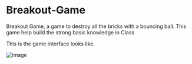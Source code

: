 # Breakout-Game
Breakout Game, a game to destroy all the bricks with a bouncing ball.  This game help build the strong basic knowledge in Class

This is the game interface looks like.

![image](https://user-images.githubusercontent.com/52303625/137230528-b7ec80e6-bf08-4112-8de2-4ddd98f19349.png)

